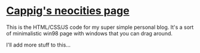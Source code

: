 # [Cappig's neocities page](cappig.neocities.org)

This is the HTML/CSS/JS code for my super simple personal blog. It's a sort of minimalistic win98 page with windows that you can drag around.

I'll add more stuff to this...
